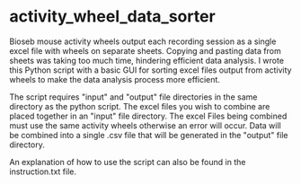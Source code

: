 # activity_wheel_data_sorter
Bioseb mouse activity wheels output each recording session as a single excel file with wheels on separate sheets.
Copying and pasting data from sheets was taking too much time, hindering efficient data analysis.
I wrote this Python script with a basic GUI for sorting excel files output from activity wheels
to make the data analysis process more efficient.

The script requires "input" and "output" file directories in the same directory as the python script.
The excel files you wish to combine are placed together in an "input" file directory.
The excel Files being combined must use the same activity wheels otherwise an error will occur.
Data will be combined into a single .csv file that will be generated in the "output" file directory.

An explanation of how to use the script can also be found in the instruction.txt file.
